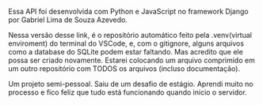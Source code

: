 Essa API foi desenvolvida com Python e JavaScript no framework Django por Gabriel Lima de Souza Azevedo.

Nessa versão desse link, é o repositório automático feito pela .venv(virtual enviroment) 
do terminal do VSCode, e, com o gitignore, alguns arquivos como a database do SQLite podem
estar faltando. Mas acredito que ele possa ser criado novamente. Estarei colocando um arquivo
comprimido em um outro repositório com TODOS os arquivos (incluso documentação).

Um projeto semi-pessoal. Saiu de um desafio de estágio. Aprendi muito no processo e fico feliz que tudo está funcionando
quando inicio o servidor.
